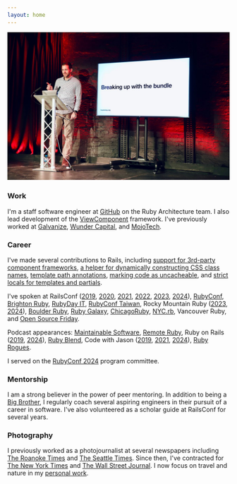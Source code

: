 ```yaml
---
layout: home
---
```


![Joel standing on a stage next to a TV on a stand with a presentation slide that says "Breaking up with the bundle"](/img/about/speaking.jpg)

### Work

I'm a staff software engineer at [GitHub](https://github.com/joelhawksley) on the Ruby Architecture team. I also lead development of the [ViewComponent](https://github.com/github/view_component) framework. I've previously worked at [Galvanize](https://www.galvanize.com/), [Wunder Capital](https://www.wundercapital.com), and [MojoTech](https://www.mojotech.com).

### Career

I've made several contributions to Rails, including [support for 3rd-party component frameworks](https://github.com/rails/rails/pull/36388), [a helper for dynamically constructing CSS class names](https://github.com/rails/rails/pull/37918), [template path annotations](https://github.com/rails/rails/pull/38848), [marking code as uncacheable](https://github.com/rails/rails/pull/42365), and [strict locals for templates and partials](https://github.com/rails/rails/pull/45602).

I've spoken at RailsConf ([2019](https://youtu.be/y5Z5a6QdA-M), [2020](https://youtu.be/YVYRus_2KZM), [2021](https://www.youtube.com/watch?v=QoetqsBCsbE), [2022](https://www.youtube.com/watch?v=21QG19Zy_g0), [2023](https://www.youtube.com/watch?v=4j2zlvE_Yj8&t=271s), [2024](https://www.youtube.com/watch?v=ZRUn-yRH0ks)), [RubyConf](https://www.youtube.com/watch?v=vynyFGOZOZ8), [Brighton Ruby](https://brightonruby.com/2022/breaking-up-with-the-bundle-joel-hawksley/), [RubyDay IT](https://www.youtube.com/watch?v=CyN1pdmBCtc), [RubyConf Taiwan](https://www.youtube.com/watch?v=MGAs0QALAiM), Rocky Mountain Ruby ([2023](https://www.youtube.com/watch?v=8tR3LJ2cEsE), [2024](https://www.youtube.com/watch?v=9e2CsMMLf4U)), [Boulder Ruby](https://boulder-ruby.org/), [Ruby Galaxy](https://rubygalaxy.io/talks), [ChicagoRuby](https://chicagoruby.org), [NYC.rb](https://www.meetup.com/NYC-rb/events/jghpgsydcdbmb/), Vancouver Ruby, and [Open Source Friday](https://www.youtube.com/watch?v=v-mrsmxVy5U).

Podcast appearances: [Maintainable Software](https://maintainable.fm/episodes/joel-hawksley-the-hidden-costs-of-frontend-complexity), [Remote Ruby](https://remoteruby.transistor.fm/125), Ruby on Rails ([2019](https://www.therubyonrailspodcast.com/276), [2024](https://www.therubyonrailspodcast.com/519)), [Ruby Blend](https://radiopublic.com/the-ruby-blend-WDewaV/s1!9aab9), Code with Jason ([2019](https://www.codewithjason.com/podcast/9478227-088-viewcomponent-with-joel-hawksley-of-github/), [2021](https://www.codewithjason.com/podcast/9936046-130-viewcomponent-with-joel-hawksley-staff-engineer-at-github/), [2024](https://www.codewithjason.com/podcast/15763617-233-joel-hawksley-staff-engineer-at-github)),  [Ruby Rogues](https://devchat.tv/ruby-rogues/rr-461-rethinking-the-view-layer-with-components-with-joel-hawksley/).

I served on the [RubyConf 2024](https://rubyconf.org/) program committee.

### Mentorship

I am a strong believer in the power of peer mentoring. In addition to being a [Big Brother](https://biglittlecolorado.org/), I regularly coach several aspiring engineers in their pursuit of a career in software. I've also volunteered as a scholar guide at RailsConf for several years.

### Photography

I previously worked as a photojournalist at several newspapers including [The Roanoke Times](https://roanoke.com/) and [The Seattle Times](https://www.seattletimes.com/). Since then, I've contracted for [The New York Times](https://www.nytimes.com) and [The Wall Street Journal](https://www.wsj.com). I now focus on travel and nature in my [personal work](https://www.hawksleyvisuals.com).

